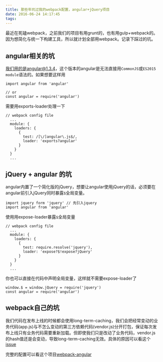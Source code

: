 ```yaml
---
title: 那些年坑过我的webpack配置，angular+jQuery项目
date: 2016-06-24 14:17:45
tags:
---
```


最近在死磕webpack，之前我们的项目有用grunt的，也有用gulp+webpack的。因为想简化与统一下构建工具，所以就计划全部用webpack。记录下踩过的坑。

## angular相关的坑

我们用的是angular@1.3.4，这个版本的angular是无法直接用`CommonJS`或`ES2015 module`语法的。如果想要这样用

```
import angular from 'angular'

// or
const angular = require('angular')
```

需要用exports-loader处理一下

```
// webpack config file
  ...
  module: {
    loaders: {
      {
        test: /[\/]angular\.js$/,
        loader: 'exports?angular'
      }
    }
  }
  ...
```

## jQuery + angular 的坑
angular内置了一个简化版的jQuery，想要让angular使用jQuery的话，必须要在angular前引入jQuery同时暴露`$`全局变量。

```
import jquery form 'jquery' // 先引入jquery
import angular from 'angular'
```

使用用expose-loader暴露`$`全局变量

```
// webpack config file
  ...
  module: {
    loaders: {
      {
        test: require.resolve('jquery'),
        loader: 'expose?$!expose?jQuery'
      }
    }
  }
  ...
```

你也可以直接在代码中声明全局变量，这样就不需要expose-loader了

```
window.$ = window.jQuery = require('jquery')
const angular = require('angular')
```

## webpack自己的坑
我们代码在发布上线的时候都会使用long-term-caching，我们会把经常变动的业务代码(app.js)与不怎么变动的第三方依赖代码(vendor.js)分开打包，保证每次发布上线只有业务代码需要重新加载。但即使我们只是改动了业务代码，vendor.js的hash值还是会变动，导致long-term-caching无效。具体的原因可以看这个[issue](https://github.com/webpack/webpack/issues/1315#issuecomment-234206979)

完整的配置可以看这个项目[webpack-angular](https://github.com/lili21/ml-template-angular)

